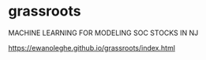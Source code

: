 # grassroots
MACHINE LEARNING FOR MODELING SOC STOCKS IN NJ

https://ewanoleghe.github.io/grassroots/index.html
